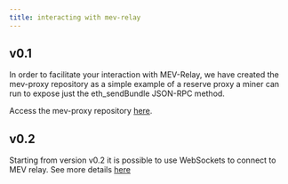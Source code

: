 ```yaml
---
title: interacting with mev-relay
---
```


## v0.1

In order to facilitate your interaction with MEV-Relay, we have created the mev-proxy repository as a simple example of a reserve proxy a miner can run to expose just the eth_sendBundle JSON-RPC method.

Access the mev-proxy repository [here](https://github.com/flashbots/mev-proxy).

## v0.2

Starting from version v0.2 it is possible to use WebSockets to connect to MEV relay. See more details [here](../specs/mev-geth-spec-v02.md)
